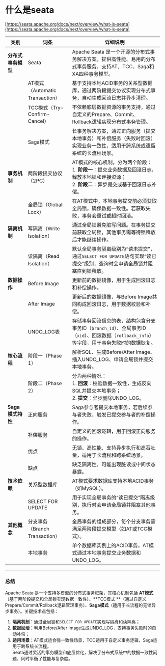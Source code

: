 # 什么是seata

[https://seata.apache.org/docs/next/overview/what-is-seata](https://seata.apache.org/docs/next/overview/what-is-seata)

| **类别**       | **词条**                      | **详细说明**                                                                                |
|--------------|-----------------------------|-----------------------------------------------------------------------------------------|
| **分布式事务模型**  | Seata                       | Apache Seata 是一个开源的分布式事务解决方案，提供高性能、易用的分布式事务服务，支持AT、TCC、Saga和XA四种事务模型。                   |
|              | AT模式（Automatic Transaction） | 基于支持本地ACID事务的关系型数据库，通过两阶段提交协议实现分布式事务，自动生成回滚日志并异步清理。                                     |
|              | TCC模式（Try-Confirm-Cancel）   | 不依赖底层数据资源的事务支持，通过自定义的Prepare、Commit、Rollback逻辑实现分布式事务管理。                                |
|              | Saga模式                      | 长事务解决方案，通过正向服务（提交本地事务）和补偿服务（失败时回滚）实现业务一致性，适用于跨系统或遗留系统的长流程场景。                            |
| **事务机制**     | 两阶段提交协议（2PC）                | AT模式的核心机制，分为两个阶段：<br>1. **阶段一**：提交业务数据及回滚日志，释放本地锁和连接资源；<br>2. **阶段二**：异步提交或基于回滚日志补偿。    |
|              | 全局锁（Global Lock）            | 在AT模式中，本地事务提交前必须获取全局锁，确保数据一致性。若获取失败，事务会重试或超时回滚。                                         |
| **隔离机制**     | 写隔离（Write Isolation）        | 通过全局锁避免脏写问题。在事务提交前获取全局锁，其他事务需等待锁释放后才能继续操作。                                              |
|              | 读隔离（Read Isolation）         | 默认全局事务隔离级别为“读未提交”，通过`SELECT FOR UPDATE`语句实现“读已提交”级别，查询时会申请全局锁并阻塞直到锁释放。                  |
| **数据操作**     | Before Image                | 更新前的数据镜像，用于生成回滚日志和补偿操作。                                                                 |
|              | After Image                 | 更新后的数据镜像，与Before Image共同构成回滚日志，用于数据校验和补偿。                                               |
|              | UNDO_LOG表                   | 存储事务回滚信息的表，结构包含分支事务ID（`branch_id`）、全局事务ID（`xid`）、回滚数据（`rollback_info`）等字段，用于事务失败时的数据恢复。 |
| **核心流程**     | 阶段一（Phase 1）                | 解析SQL、生成Before/After Image、插入UNDO_LOG、申请全局锁并提交本地事务。                                     |
|              | 阶段二（Phase 2）                | 分为两种情况：<br>1. **回滚**：校验数据一致性，生成反向SQL并提交本地事务；<br>2. **提交**：异步删除UNDO_LOG。                 |
| **Saga模式特性** | 正向服务                        | Saga参与者提交本地事务，若后续参与者失败，触发已提交参与者的补偿操作。                                                   |
|              | 补偿服务                        | 自定义的回滚逻辑，用于回滚正向服务的操作。                                                                   |
|              | 优点                          | 无锁、高性能、支持异步执行和高吞吐量，适用于长流程和跨系统场景。                                                        |
|              | 缺点                          | 缺乏隔离性，可能出现脏读或中间状态暴露。                                                                    |
| **技术依赖**     | 关系型数据库                      | AT模式要求数据库支持本地ACID事务（如MySQL）。                                                            |
|              | SELECT FOR UPDATE           | 用于实现全局事务的“读已提交”隔离级别，执行时会申请全局锁并阻塞其他事务。                                                   |
| **其他概念**     | 分支事务（Branch Transaction）    | 全局事务的组成部分，每个分支事务需满足两阶段提交模型（如AT或TCC模式）。                                                  |
|              | 本地事务                        | 单个数据库实例上的ACID事务，AT模式通过本地事务提交业务数据和UNDO_LOG。                                              |

---

### **总结**

Apache Seata 是一个支持多模型的分布式事务框架，其核心机制包括 **AT模式**（基于两阶段提交和全局锁实现数据一致性）、**TCC模式
**（通过自定义Prepare/Commit/Rollback逻辑管理事务）、**Saga模式**（适用于长流程的无锁异步事务）。关键技术点包括：

1. **隔离机制**：通过全局锁和`SELECT FOR UPDATE`实现写隔离和读隔离；
2. **数据回滚**：利用Before/After Image生成UNDO_LOG，支持事务失败时的自动补偿；
3. **适用场景**：AT模式适合强一致性场景，TCC适用于自定义事务逻辑，Saga适用于跨系统长流程。  
   Seata通过灵活的事务模型和底层优化，解决了分布式系统中的数据一致性问题，同时平衡了性能与复杂度。